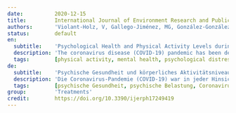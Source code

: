 ```yaml
---
date:          2020-12-15
title:         International Journal of Environment Research and Public Health
authors:       'Violant-Holz, V, Gallego-Jiménez, MG, González-González, CS, et al.'
status:        default
en:
  subtitle:    'Psychological Health and Physical Activity Levels during the COVID-19 Pandemic: A Systematic Review'
  description: 'The coronavirus disease (COVID-19) pandemic has been devastating in all senses, particularly psychologically. Physical activity (PA) is known to aid psychological well-being, and it is worth investigating whether PA has been a coping strategy during this pandemic. The objective of this literature review is to analyze the extent to which engaging in PA during the COVID-19 pandemic impacts psychological health in the adult population. The literature was searched in all databases from the EBSCOhost Research Database-MEDLINE, APA PsycArticles, between others-published between 1 January 2019 and 15 July 2020. From 180 articles found, 15 were eligible. The reviewed articles showed an association between mental health distress-e.g., stress, anxiety, depressive symptoms, social isolation, psychological distress-and PA. This research concludes that the COVID-19 pandemic and the lockdown measures caused psychological distress. Those studies that analyzed PA showed that, during quarantine, adults increased their sedentary time and reduced their PA levels, showing controversial psychological outcomes. This review discusses whether PA is an effective strategy to face the COVID-19 pandemic psychological effects contributing to a further putative increase in the prevalence of psychiatric disorders.'
  tags:        [physical activity, mental health, psychological distress, coronavirus, lockdown, pandemic]
de:
  subtitle:    'Psychische Gesundheit und körperliches Aktivitätsniveau während der COVID-19-Pandemie: Eine systematische Überprüfung'
  description: 'Die Coronavirus-Pandemie (COVID-19) war in jeder Hinsicht verheerend, insbesondere in psychologischer Hinsicht. Bekannt ist, dass körperliche Aktivität (PA) das psychische Wohlbefinden fördert, und es lohnt sich zu untersuchen, ob PA eine Bewältigungsstrategie während dieser Pandemie war. Ziel dieser Literaturrecherche ist, zu analysieren, inwieweit sich körperliche Aktivität während der COVID-19-Pandemie auf die psychische Gesundheit der erwachsenen Bevölkerung auswirkt. Die Literatur wurde in allen Datenbanken der EBSCOhost Research Database - MEDLINE, APA PsycArticles und anderen - recherchiert, die zwischen dem 1. Januar 2019 und dem 15. Juli 2020 veröffentlicht wurden. Von 180 gefundenen Artikeln waren 15 geeignet. Die analysierten Artikel zeigten einen Zusammenhang zwischen psychischer Belastung - z. B. Stress, Angst, depressive Symptome, soziale Isolation, psychische Belastung - und PA. Die Studie kommt zu dem Schluss, dass die COVID-19-Pandemie und die Abriegelungsmaßnahmen psychische Probleme verursachten. Die Studien, die PA analysierten, zeigten, dass Erwachsene während der Quarantäne ihre sitzende Tätigkeit erhöhten und ihr PA-Niveau reduzierten, was zu kontroversen psychologischen Ergebnissen führte. In dieser Übersichtsarbeit wird erörtert, ob PA eine wirksame Strategie ist, um den psychologischen Auswirkungen der COVID-19-Pandemie zu begegnen, die vermutlich zu einem weiteren Anstieg der Prävalenz psychiatrischer Störungen führt.' 
  tags:        [psychische Gesundheit, psychische Belastung, Coronavirus, Lockdown, Pandemie, Körperliche Aktivität]
group:         'Treatments'
credit:        https://doi.org/10.3390/ijerph17249419
---
```

